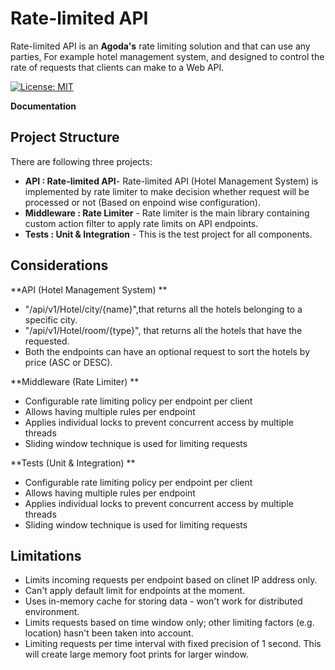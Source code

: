 Rate-limited API
==============

Rate-limited API is an **Agoda's** rate limiting solution and that can use any parties, For example hotel management system, and designed to control the rate of requests that clients can make to a Web API.

[![License: MIT](https://img.shields.io/github/license/HasanShahjahan/rate-limited-api.svg)](https://opensource.org/licenses/MIT)

**Documentation**
## Project Structure
There are following three projects:
* **API : Rate-limited API**- Rate-limited API (Hotel Management System) is implemented by rate limiter to make decision whether request will be processed or not (Based on enpoind wise configuration).
* **Middleware : Rate Limiter** - Rate limiter is the main library containing custom action filter to apply rate limits on API endpoints.
* **Tests : Unit & Integration** - This is the test project for all components.

## Considerations
**API (Hotel Management System) **
* "/api/v1/Hotel/city/{name}",that returns all the hotels belonging to a specific city.
* "/api/v1/Hotel/room/{type}", that returns all the hotels that have the requested.
* Both the endpoints can have an optional request to sort the hotels by price (ASC or DESC).

**Middleware (Rate Limiter) **
* Configurable rate limiting policy per endpoint per client
* Allows having multiple rules per endpoint
* Applies individual locks to prevent concurrent access by multiple threads 
* Sliding window technique is used for limiting requests

**Tests (Unit & Integration) **
* Configurable rate limiting policy per endpoint per client
* Allows having multiple rules per endpoint
* Applies individual locks to prevent concurrent access by multiple threads 
* Sliding window technique is used for limiting requests


## Limitations
* Limits incoming requests per endpoint based on clinet IP address only.
* Can't apply default limit for endpoints at the moment.
* Uses in-memory cache for storing data - won't work for distributed environment. 
* Limits requests based on time window only; other limiting factors (e.g. location) hasn't been taken into account.
* Limiting requests per time interval with fixed precision of 1 second. This will create large memory foot prints for larger window.


